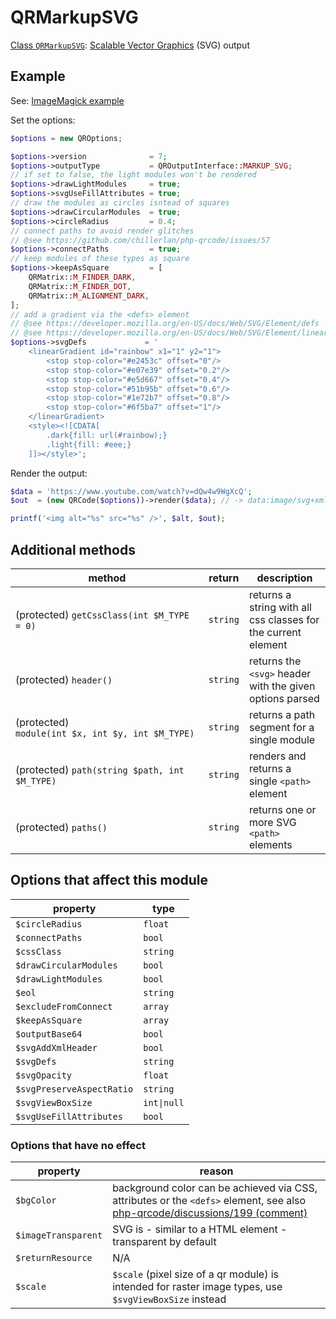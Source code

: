 # QRMarkupSVG

[Class `QRMarkupSVG`](https://github.com/chillerlan/php-qrcode/blob/main/src/Output/QRMarkupSVG.php): [Scalable Vector Graphics](https://developer.mozilla.org/en-US/docs/Glossary/SVG) (SVG) output

## Example

See: [ImageMagick example](https://github.com/chillerlan/php-qrcode/blob/main/examples/imagick.php)

Set the options:

```php
$options = new QROptions;

$options->version              = 7;
$options->outputType           = QROutputInterface::MARKUP_SVG;
// if set to false, the light modules won't be rendered
$options->drawLightModules     = true;
$options->svgUseFillAttributes = true;
// draw the modules as circles isntead of squares
$options->drawCircularModules  = true;
$options->circleRadius         = 0.4;
// connect paths to avoid render glitches
// @see https://github.com/chillerlan/php-qrcode/issues/57
$options->connectPaths         = true;
// keep modules of these types as square
$options->keepAsSquare         = [
	QRMatrix::M_FINDER_DARK,
	QRMatrix::M_FINDER_DOT,
	QRMatrix::M_ALIGNMENT_DARK,
];
// add a gradient via the <defs> element
// @see https://developer.mozilla.org/en-US/docs/Web/SVG/Element/defs
// @see https://developer.mozilla.org/en-US/docs/Web/SVG/Element/linearGradient
$options->svgDefs             = '
	<linearGradient id="rainbow" x1="1" y2="1">
		<stop stop-color="#e2453c" offset="0"/>
		<stop stop-color="#e07e39" offset="0.2"/>
		<stop stop-color="#e5d667" offset="0.4"/>
		<stop stop-color="#51b95b" offset="0.6"/>
		<stop stop-color="#1e72b7" offset="0.8"/>
		<stop stop-color="#6f5ba7" offset="1"/>
	</linearGradient>
	<style><![CDATA[
		.dark{fill: url(#rainbow);}
		.light{fill: #eee;}
	]]></style>';
```


Render the output:

```php
$data = 'https://www.youtube.com/watch?v=dQw4w9WgXcQ';
$out  = (new QRCode($options))->render($data); // -> data:image/svg+xml;base64,PD94bWwgdmVyc2...

printf('<img alt="%s" src="%s" />', $alt, $out);
```


## Additional methods

| method                                            | return   | description                                                   |
|---------------------------------------------------|----------|---------------------------------------------------------------|
| (protected) `getCssClass(int $M_TYPE = 0)`        | `string` | returns a string with all css classes for the current element |
| (protected) `header()`                            | `string` | returns the `<svg>` header with the given options parsed      |
| (protected) `module(int $x, int $y, int $M_TYPE)` | `string` | returns a path segment for a single module                    |
| (protected) `path(string $path, int $M_TYPE)`     | `string` | renders and returns a single `<path>` element                 |
| (protected) `paths()`                             | `string` | returns one or more SVG `<path>` elements                     |


## Options that affect this module

| property                  | type        |
|---------------------------|-------------|
| `$circleRadius`           | `float`     |
| `$connectPaths`           | `bool`      |
| `$cssClass`               | `string`    |
| `$drawCircularModules`    | `bool`      |
| `$drawLightModules`       | `bool`      |
| `$eol`                    | `string`    |
| `$excludeFromConnect`     | `array`     |
| `$keepAsSquare`           | `array`     |
| `$outputBase64`           | `bool`      |
| `$svgAddXmlHeader`        | `bool`      |
| `$svgDefs`                | `string`    |
| `$svgOpacity`             | `float`     |
| `$svgPreserveAspectRatio` | `string`    |
| `$svgViewBoxSize`         | `int\|null` |
| `$svgUseFillAttributes`   | `bool`      |


### Options that have no effect

| property            | reason                                                                                                                                                                                                            |
|---------------------|-------------------------------------------------------------------------------------------------------------------------------------------------------------------------------------------------------------------|
| `$bgColor`          | background color can be achieved via CSS, attributes or the `<defs>` element, see also [php-qrcode/discussions/199 (comment)](https://github.com/chillerlan/php-qrcode/discussions/199#discussioncomment-5747471) |
| `$imageTransparent` | SVG is - similar to a HTML element - transparent by default                                                                                                                                                       |
| `$returnResource`   | N/A                                                                                                                                                                                                               |
| `$scale`            | `$scale` (pixel size of a qr module) is intended for raster image types, use `$svgViewBoxSize` instead                                                                                                            |
